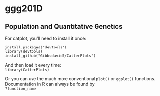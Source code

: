 # ggg201D
## Population and Quantitative Genetics  

For catplot, you'll need to install it once:  

`install.packages("devtools")`  
`library(devtools)`  
`install_github("Gibbsdavidl/CatterPlots")`  

And then load it every time:  
`library(CatterPlots)`   

Or you can use the much more conventional `plot()` or `ggplot()` functions. Documentation in R can always be found by  
`?function_name`
